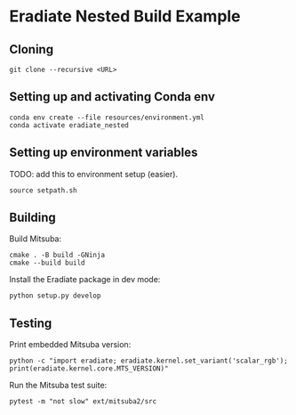 # Eradiate Nested Build Example

## Cloning

```
git clone --recursive <URL>
```

## Setting up and activating Conda env

```
conda env create --file resources/environment.yml
conda activate eradiate_nested
```

## Setting up environment variables

TODO: add this to environment setup (easier).
```
source setpath.sh
```

## Building

Build Mitsuba:
```
cmake . -B build -GNinja
cmake --build build
```

Install the Eradiate package in dev mode:
```
python setup.py develop
```

## Testing

Print embedded Mitsuba version:
```
python -c "import eradiate; eradiate.kernel.set_variant('scalar_rgb'); print(eradiate.kernel.core.MTS_VERSION)"
```
Run the Mitsuba test suite:
```
pytest -m "not slow" ext/mitsuba2/src
```
